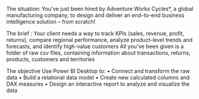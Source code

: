 The situation:
          You’ve just been hired by Adventure Works Cycles*, a global manufacturing company, to design and deliver an end-to-end business intelligence solution – from scratch!


          
The brief :
    Your client needs a way to track KPIs (sales, revenue, profit, returns), compare regional performance, analyze product-level trends and forecasts, and identify high-value customers
All you’ve been given is a folder of raw csv files, containing information about transactions, returns, products, customers and territories



The objective
  Use Power BI Desktop to:
• Connect and transform the raw data
• Build a relational data model
• Create new calculated columns and DAX measures
• Design an interactive report to analyze and visualize the data

